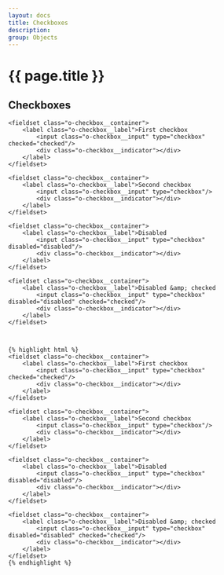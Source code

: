 ```yaml
---
layout: docs
title: Checkboxes
description: 
group: Objects
---
```


# {{ page.title }}

<section id="headings clearfix">
	<h2 class="section__title">Checkboxes</h2>

	<fieldset class="o-checkbox__container">
		<label class="o-checkbox__label">First checkbox
			<input class="o-checkbox__input" type="checkbox" checked="checked"/>
			<div class="o-checkbox__indicator"></div>
		</label>
	</fieldset>

	<fieldset class="o-checkbox__container">
		<label class="o-checkbox__label">Second checkbox
			<input class="o-checkbox__input" type="checkbox"/>
			<div class="o-checkbox__indicator"></div>
		</label>
	</fieldset>

	<fieldset class="o-checkbox__container">
		<label class="o-checkbox__label">Disabled
			<input class="o-checkbox__input" type="checkbox" disabled="disabled"/>
			<div class="o-checkbox__indicator"></div>
		</label>
	</fieldset>

	<fieldset class="o-checkbox__container">
		<label class="o-checkbox__label">Disabled &amp; checked
			<input class="o-checkbox__input" type="checkbox" disabled="disabled" checked="checked"/>
			<div class="o-checkbox__indicator"></div>
		</label>
	</fieldset>


	
	{% highlight html %}
	<fieldset class="o-checkbox__container">
		<label class="o-checkbox__label">First checkbox
			<input class="o-checkbox__input" type="checkbox" checked="checked"/>
			<div class="o-checkbox__indicator"></div>
		</label>
	</fieldset>

	<fieldset class="o-checkbox__container">
		<label class="o-checkbox__label">Second checkbox
			<input class="o-checkbox__input" type="checkbox"/>
			<div class="o-checkbox__indicator"></div>
		</label>
	</fieldset>

	<fieldset class="o-checkbox__container">
		<label class="o-checkbox__label">Disabled
			<input class="o-checkbox__input" type="checkbox" disabled="disabled"/>
			<div class="o-checkbox__indicator"></div>
		</label>
	</fieldset>

	<fieldset class="o-checkbox__container">
		<label class="o-checkbox__label">Disabled &amp; checked
			<input class="o-checkbox__input" type="checkbox" disabled="disabled" checked="checked"/>
			<div class="o-checkbox__indicator"></div>
		</label>
	</fieldset>
	{% endhighlight %}

</section>